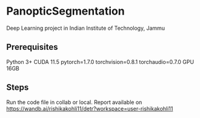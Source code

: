 # PanopticSegmentation
Deep Learning project in Indian Institute of Technology, Jammu
## Prerequisites
Python 3+
CUDA 11.5
pytorch=1.7.0
torchvision=0.8.1
torchaudio=0.7.0 
GPU 16GB

## Steps

Run the code file in collab or local. 
Report available on https://wandb.ai/rishikakohli11/detr?workspace=user-rishikakohli11
